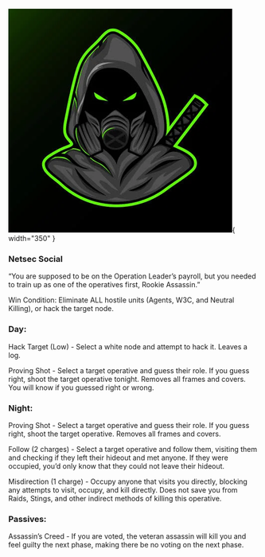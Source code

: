 ![rookieassassin.png](Images/rookieassassin.png){ width="350" }

### **Netsec Social**

“You are supposed to be on the Operation Leader’s payroll, but you needed to train up as one of the operatives first, Rookie Assassin.”

Win Condition: Eliminate ALL hostile units (Agents, W3C, and Neutral Killing), or hack the target node.

### **Day:**

Hack Target (Low) - Select a white node and attempt to hack it. Leaves a log.

Proving Shot - Select a target operative and guess their role. If you guess right, shoot the target operative tonight. Removes all frames and covers. You will know if you guessed right or wrong.

### **Night:**

Proving Shot - Select a target operative and guess their role. If you guess right, shoot the target operative. Removes all frames and covers.

Follow (2 charges) - Select a target operative and follow them, visiting them and checking if they left their hideout and met anyone. If they were occupied, you’d only know that they could not leave their hideout.

Misdirection (1 charge) - Occupy anyone that visits you directly, blocking any attempts to visit, occupy, and kill directly. Does not save you from Raids, Stings, and other indirect methods of killing this operative.

### **Passives:**

Assassin’s Creed - If you are voted, the veteran assassin will kill you and feel guilty the next phase, making there be no voting on the next phase.